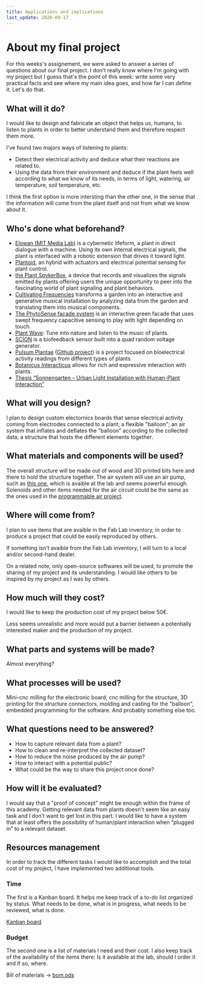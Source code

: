 ```yaml
---
title: Applications and implications
last_update: 2020-09-17
---
```



# About my final project

For this weeks's assignement, we were asked to answer a series of questions about our final project. I don't really know where I'm going with my project but I guess that's the point of this week: write some very practical facts and see where my main idea goes, and how far I can define it. Let's do that.

## What will it do?

I would like to design and fabricate an object that helps us, humans, to listen to plants in order to better understand them and therefore respect them more.

I've found two majors ways of listening to plants:

- Detect their electrical activity and deduce what their reactions are related to.
- Using the data from their environment and deduce if the plant feels well according to what we know of its needs, in terms of light, watering, air temperature, soil temperature, etc.

I think the first option is more intersting than the other one, in the sense that the information will come from the plant itself and not from what we know about it.

## Who's done what beforehand?


- [Elowan (MIT Media Lab)](https://www.media.mit.edu/projects/elowan-a-plant-robot-hybrid/overview/)
  is a cybernetic lifeform, a plant in direct dialogue with a machine. Using its own internal
  electrical signals, the plant is interfaced with a robotic extension that drives it toward light.
- [Plantoid](https://hackaday.io/project/134172-plantoid), an hybrid with actuators and electrical
  potential sensing for plant control.
- [the Plant SpykerBox](https://backyardbrains.com/products/plantspikerbox), a device that records and visualizes the signals emitted by plants offering users the unique opportunity to peer into the fascinating world of plant signaling and plant behaviors.
- [Cultivating Frequencies](https://colinhonigman.com/Cultivating-Frequencies) transforms a garden into an interactive and generative musical installation by analyzing data from the garden and translating them into musical components.
- [The PhytoSense façade system](http://www.iaacblog.com/programs/phytosense/) is an interactive green facade that uses swept frequency capacitive sensing to play with light depending on touch.
- [Plant Wave](https://www.plantwave.com/): Tune into nature and listen to the music of plants.
- [SCÍON](https://www.instruomodular.com/product/scion/) is a biofeedback sensor built into a quad random voltage generator.
- [Pulsum Plantae](http://lessnullvoid.cc/content/2011/10/pulsum-plantae/) ([Github project](https://github.com/Lessnullvoid/Pulsum-Plantae)) is a project focused on bioelectrical activity readings from different types of plants.
- [Botanicus Interacticus](http://www.ivanpoupyrev.com/project/botanicus-interacticus) allows for rich and expressive interaction with plants.
- [Thesis “Sonnengarten – Urban Light Installation with Human-Plant Interaction”](https://sonnengartenjena.wordpress.com/2020/05/26/thesis-sonnengarten-urban-light-installation-with-human-plant-interaction/)

## What will you design?

I plan to design custom electornics boards that sense electrical activity coming from electrodes connected to a plant; a flexible "balloon"; an air system that inflates and deflates the "balloon" according to the collected data; a structure that hosts the different elements together.

## What materials and components will be used?

The overall structure will be made out of wood and 3D printed bits here and there to hold the structure together. The air system will use an air pump, such as [this one](https://www.sparkfun.com/products/10398), which is avaible at the lab and seems powerful enough. Solenoids and other items needed for the air circuit could be the same as the ones used in the [programmable air project](https://github.com/Programmable-Air).

## Where will come from?

I plan to use items that are avaible in the Fab Lab inventory, in order to produce a project that could be easily reproduced by others.

If something isn't avaible from the Fab Lab inventory, I will turn to a local and/or second-hand dealer.

On a related note, only open-source softwares will be used, to promote the sharing of my project and its understanding. I would like others to be inspired by my project as I was by others.

## How much will they cost?

I would like to keep the production cost of my project below 50€.

Less seems unrealistic and more would put a barrier between a potentially interested maker and the production of my project.

## What parts and systems will be made?

Almost everything?

## What processes will be used?

Mini-cnc milling for the electronic board, cnc milling for the structure, 3D printing for the structure connectors, molding and casting for the "balloon", embedded programming for the software. And probably something else too.

## What questions need to be answered?

- How to capture relevant data from a plant?
- How to clean and re-interpret the collected dataset?
- How to reduce the noise produced by the air pump?
- How to interact with a potential public?
- What could be the way to share this project once done?

## How will it be evaluated?

I would say that a "proof of concept" might be enough within the frame of this academy. Getting relevant data from plants doesn't seem like an easy task and I don't want to get lost in this part. I would like to have a system that at least offers the possibility of human/plant interaction when “plugged in” to a relevant dataset.

## Resources management

In order to track the different tasks I would like to accomplish and the total cost of my project, I have implemented two additional tools.

### Time

The first is a Kanban board. It helps me keep track of a to-do list organized by status. What needs to be done, what is in progress, what needs to be reviewed, what is done.

[Kanban board](http://board.antoine.studio/?controller=BoardViewController&action=readonly&token=3d91cde4a718ce18cd986a67eff38899f8eb1612ddae621507a00da28f4f)

### Budget

The second one is a list of materials I need and their cost. I also keep track of the availability of the items there: Is it available at the lab, should I order it and if so, where.

Bill of materials -> [bom.ods](file:bom.ods)





